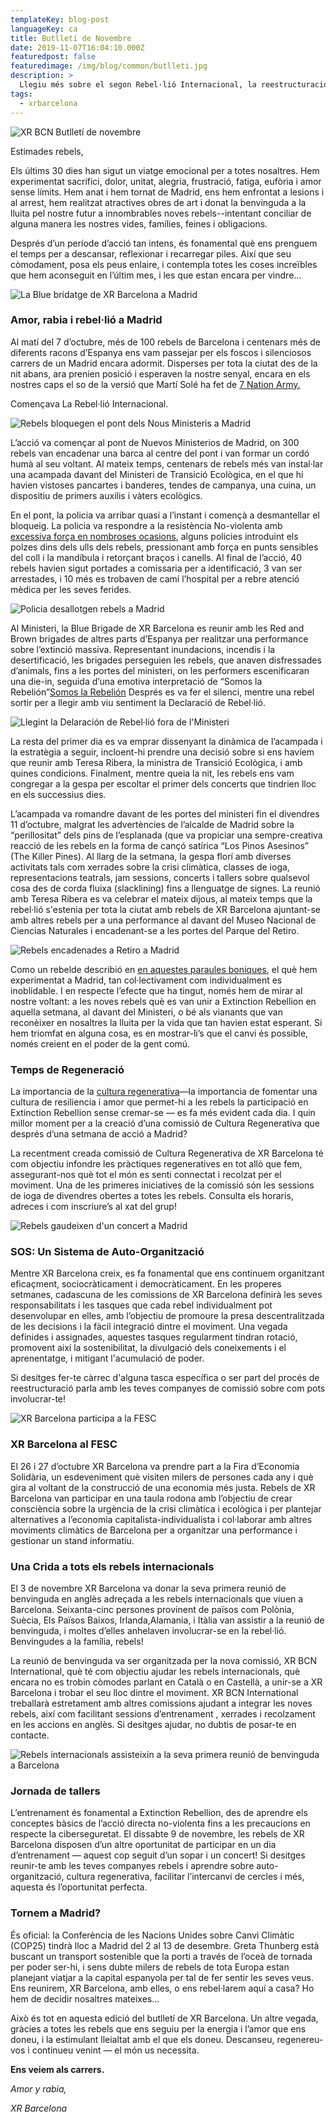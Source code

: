 ```yaml
---
templateKey: blog-post
languageKey: ca
title: Butlletí de Novembre
date: 2019-11-07T16:04:10.000Z
featuredpost: false
featuredimage: /img/blog/common/butlleti.jpg
description: >
  Llegiu més sobre el segon Rebel·lió Internacional, la reestructuració de XR Barcelona, ​​i l'arribada de les noves rebels internacionals.
tags:
  - xrbarcelona
---
```


![XR BCN Butlletí de novembre](2019-11-07-xr-barcelona-butlleti-novembre.jpg) 

Estimades rebels,

Els últims 30 dies han sigut un viatge emocional per a totes nosaltres. Hem experimentat sacrifici, dolor, unitat, alegria, frustració, fatiga, eufòria i amor sense límits. Hem anat i hem tornat de Madrid, ens hem enfrontat a lesions i al arrest, hem realitzat atractives obres de art i donat la benvinguda a la lluita pel nostre futur a innombrables noves rebels--intentant conciliar de alguna manera les nostres vides, famílies, feines i obligacions.

Després d’un període d’acció tan intens, és fonamental què ens prenguem el temps per a descansar, reflexionar i recarregar piles. Així que seu còmodament, posa els peus enlaire, i contempla totes les coses increïbles que hem aconseguit en l’últim mes, i les que estan encara per vindre…

![La Blue bridatge de XR Barcelona a Madrid](2019-11-07-blue-brigade-madrid-7O.jpg)

### Amor, rabia  i rebel·lió a Madrid

Al matí del 7 d’octubre, més de 100 rebels de Barcelona i centenars més de diferents racons d’Espanya ens vam passejar per els foscos i silenciosos carrers de un Madrid encara adormit.
Disperses per tota la ciutat des de la nit abans, ara prenien posició i esperaven la nostre senyal, encara en els nostres caps el so de la versió que Martí Solé ha fet de [7 Nation Army.](https://www.youtube.com/watch?v=U1M-jhoW3Lo) 

Començava La Rebel·lió Internacional.

![Rebels bloquegen el pont dels Nous Ministeris a Madrid](2019-11-07-rebels-on-the-bridge-madrid.jpg)

L’acció va començar al pont de Nuevos Ministerios de Madrid, on 300 rebels van encadenar una barca al centre del pont i van formar un cordó humà al seu voltant.  Al mateix temps, centenars de rebels més van instal·lar una acampada davant del Ministeri de Transició Ecològica, en el que hi havien vistoses pancartes i banderes, tendes de campanya, una cuina, un dispositiu de primers auxilis i vàters ecològics.

En el pont, la policia va arribar quasi a l’instant i començà a desmantellar el bloqueig. La policia va respondre a la resistència No-violenta amb [excessiva força en nombroses ocasions](https://xrbarcelona.org/ca/blog/2019-10-19-carta-7oct-rebellio-sera-pacifica/), alguns policies introduint els polzes dins dels ulls dels rebels, pressionant amb força en punts sensibles del coll i la mandíbula i retorçant braços i canells.  Al final de  l’acció, 40 rebels havien sigut portades a comissaria per a identificació, 3 van ser arrestades, i 10 més es trobaven de camí l’hospital per a rebre atenció mèdica per les seves ferides.

![Policia desallotgen rebels a Madrid](2019-11-07-police-remove-rebels-bridge-madrid-7O.jpg)

Al Ministeri, la Blue Brigade de XR Barcelona es reunir amb les Red and Brown brigades de altres parts d’Espanya per realitzar una performance sobre l’extinció massiva. Representant inundacions, incendis i la desertificació, les brigades perseguien les rebels, que anaven disfressades d’animals, fins a les portes del ministeri, on les performers escenificaran una die-in, seguida d’una emotiva interpretació de “Somos la Rebelión”[Somos la Rebelión](https://www.youtube.com/watch?v=9LziGRb5c1k) Després es va fer el silenci, mentre una rebel sortir per a llegir amb viu sentiment la Declaració de Rebel·lió.

![Llegint la Delaración de Rebel·lió fora de l'Ministeri](2019-11-07-declaration-of-rebellion-madrid-7O.jpg)

La resta del primer dia es va emprar dissenyant la dinàmica de l’acampada i la estratègia a seguir, incloent-hi prendre una decisió sobre si ens havíem que reunir  amb Teresa Ribera, la ministra de Transició Ecològica, i amb quines condicions. Finalment, mentre queia la nit, les rebels ens vam congregar a la gespa per escoltar el primer dels concerts que tindrien lloc en els successius dies.

L’acampada va romandre davant de les portes del ministeri fin el divendres 11 d’octubre, malgrat les advertències de l’alcalde de Madrid sobre la “perillositat” dels pins de l’esplanada (que va propiciar una sempre-creativa reacció de les rebels en la forma de cançó satírica “Los Pinos Asesinos” (The Killer Pines). Al llarg de la setmana, la gespa florí amb diverses activitats tals com xerrades sobre la crisi climàtica, classes de ioga, representacions teatrals, jam sessions, concerts i tallers sobre qualsevol cosa des de corda fluixa  (slacklining) fins a llenguatge de signes. La reunió amb Teresa Ribera es va celebrar el mateix dijous, al mateix temps que la rebel·lió s'estenia per tota la ciutat amb rebels de XR Barcelona ajuntant-se   amb altres rebels per a una performance al davant del Museo Nacional de Ciencias Naturales i encadenant-se a les portes del Parque del Retiro.

![Rebels encadenades a Retiro a Madrid](2019-11-07-rebels-chained-to-el-retiro-gates-madrid.jpg)

Como un rebelde describió en [en aquestes paraules boniques](https://xrbarcelona.org/ca/blog/2019-10-10-carta-dun-rebel/), el què hem experimentat a Madrid, tan col·lectivament com individualment es inoblidable. I en respecte l’efecte que ha tingut, només hem de mirar al nostre voltant: a les noves rebels què es van unir a  Extinction Rebellion en aquella setmana, al davant del Ministeri, o bé als vianants que van reconèixer en nosaltres la lluita per la vida que tan havien estat esperant. Si hem triomfat en alguna cosa, es en mostrar-li’s que el canvi és possible, només creient en el poder de la gent comú.

### Temps de Regeneració

La importancia de la [cultura regenerativa](https://xrbarcelona.org/ca/blog/2019-10-30-cultura-regenerativa-blues-post-rebellio/)—la importancia de fomentar una cultura de resiliencia i amor que permet-hi a les rebels la participació en Extinction Rebellion sense cremar-se  — es fa més evident cada dia. I quin millor moment per a la creació d’una comissió de Cultura Regenerativa que després d’una setmana de acció a Madrid?

La recentment creada comissió de Cultura Regenerativa de XR Barcelona té com objectiu infondre les pràctiques regeneratives en tot allò que fem, assegurant-nos què tot el món es senti connectat i recolzat per el moviment. Una de les primeres iniciatives de la comissió són les sessions de ioga de divendres obertes a totes les rebels. Consulta els horaris, adreces i com inscriure’s al xat del grup!

![Rebels gaudeixen d'un concert a Madrid](2019-11-07-rebel-concert-madrid.jpg)

### SOS: Un Sistema de Auto-Organització

Mentre XR Barcelona creix, es fa fonamental que ens continuem organitzant eficaçment, sociocràticament i democràticament. En les properes setmanes, cadascuna de les comissions de XR Barcelona definirà les seves responsabilitats i les tasques que cada rebel individualment pot desenvolupar en elles, amb l’objectiu de promoure la presa descentralitzada de les decisions i la fàcil integració dintre el moviment. Una vegada definides i assignades, aquestes tasques regularment tindran rotació, promovent així la sostenibilitat, la divulgació dels coneixements i el aprenentatge, i mitigant l'acumulació de poder.

Si desitges fer-te càrrec d'alguna tasca específica o ser part del procés de reestructuració parla amb les teves companyes de comissió sobre com pots involucrar-te!

![XR Barcelona participa a la FESC](2019-11-07-xrbarcelona-fesc.jpg)

### XR Barcelona al FESC

El 26 i 27 d’octubre XR Barcelona va prendre part a la Fira d’Economia Solidària, un esdeveniment què visiten milers de persones cada any i què gira al voltant de la construcció de una economia més justa. Rebels de XR Barcelona van participar en una taula rodona amb l’objectiu de crear consciència sobre la urgència de la crisi climàtica i ecològica i per plantejar alternatives a l’economia capitalista-individualista i col·laborar amb altres moviments climàtics de Barcelona per a organitzar una performance i gestionar un stand informatiu.

### Una Crida a tots els rebels internacionals

El 3 de novembre XR Barcelona va donar la seva primera reunió de benvinguda en anglès adreçada a les rebels internacionals que viuen a Barcelona. Seixanta-cinc persones provinent de països com Polònia, Suècia, Els Països Baixos, Irlanda,Alamania, i Itàlia van assistir a la reunió de benvinguda, i moltes d’elles anhelaven involucrar-se en la rebel·lió. Benvingudes a la família, rebels!

La reunió de benvinguda va ser organitzada per la nova comissió, XR BCN International, què té com objectiu ajudar les rebels internacionals, què encara no es trobin còmodes parlant en Català o en Castellà, a unir-se a XR Barcelona i trobar el seu lloc dintre el moviment. XR BCN International treballarà estretament  amb altres comissions ajudant a integrar les noves rebels, així com facilitant sessions d’entrenament , xerrades i recolzament en les accions en anglès. Si desitges ajudar, no dubtis de posar-te en contacte.

![Rebels internacionals assisteixin a la seva primera reunió de benvinguda a Barcelona](2019-11-07-international-welcome-meeting-xr-barcelona.jpg)

### Jornada de tallers

L’entrenament és fonamental a Extinction Rebellion, des de aprendre els conceptes bàsics de l’acció directa no-violenta fins a les precaucions en respecte la ciberseguretat. El dissabte 9 de novembre, les rebels de XR Barcelona disposen d’un altre oportunitat de participar en un dia d’entrenament — aquest cop seguit d’un sopar i un concert!  Si desitges reunir-te amb les teves companyes rebels i aprendre sobre auto-organització, cultura regenerativa, facilitar l’intercanvi de cercles i més, aquesta és l’oportunitat perfecta. 

### Tornem a Madrid?

És oficial: la Conferència de les Nacions Unides sobre Canvi Climàtic (COP25) tindrà lloc a Madrid del 2 al 13 de desembre. Greta Thunberg està buscant un transport sostenible que la porti a través de l’oceà de tornada per poder ser-hi, i sens dubte milers de rebels de tota Europa estan planejant viatjar a la capital espanyola per tal de fer sentir les seves veus.
Ens reunirem, XR Barcelona, amb elles, o ens rebel·larem aquí a casa? Ho hem de decidir nosaltres mateixes…


Això és tot en aquesta edició del butlletí de XR Barcelona. Un altre vegada, gràcies a totes les rebels que ens seguiu per la energia i l’amor que ens doneu, i la estimulant lleialtat amb el que els doneu. Descanseu, regenereu-vos i continueu venint — el món us necessita.

**Ens veiem als carrers.** 

*Amor y rabia,* 

*XR Barcelona*
